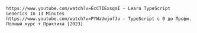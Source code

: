     https://www.youtube.com/watch?v=EcCTIExsqmI - Learn TypeScript Generics In 13 Minutes
    https://www.youtube.com/watch?v=PYWaUwjofJo - TypeScript с 0 до Профи. Полный курс + Практика [2023]
